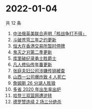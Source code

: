 # 2022-01-04

共 12 条

<!-- BEGIN ZHIHUSEARCH -->
<!-- 最后更新时间 Tue Jan 04 2022 01:19:30 GMT+0800 (China Standard Time) -->
1. [中法俄英美联合声明「核战争打不得」](https://www.zhihu.com/search?q=五核武器国家发表联合声明)
1. [斗破苍穹三年之约更新](https://www.zhihu.com/search?q=斗破苍穹三年之约)
1. [恒大在香港交易所暂时停牌](https://www.zhihu.com/search?q=恒大)
1. [鬼灭之刃第二季更新](https://www.zhihu.com/search?q=鬼灭之刃)
1. [库里破纪录勇士胜爵士](https://www.zhihu.com/search?q=勇士)
1. [凡人修仙传年番更新](https://www.zhihu.com/search?q=凡人修仙传)
1. [张庭夫妇公司涉嫌传销被查](https://www.zhihu.com/search?q=张庭夫妇)
1. [山西一公司爆炸致 4 人死亡](https://www.zhihu.com/search?q=山西爆炸)
1. [詹姆斯 26 分湖人胜狼](https://www.zhihu.com/search?q=湖人)
1. [多省 2020 年出生率出炉](https://www.zhihu.com/search?q=2020年出生率)
1. [哈登三双篮网遭逆转](https://www.zhihu.com/search?q=篮网)
1. [德罗赞连续 2 场三分绝杀](https://www.zhihu.com/search?q=德罗赞)
<!-- END ZHIHUSEARCH -->
